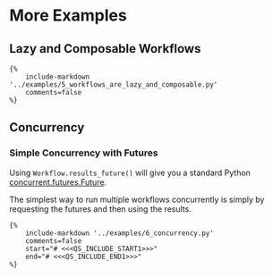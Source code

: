 # More Examples

## Lazy and Composable Workflows

```
{%
	include-markdown '../examples/5_workflows_are_lazy_and_composable.py'
	comments=false
%}

```

## Concurrency

### Simple Concurrency with Futures
Using `Workflow.results_future()` will give you a standard Python [concurrent.futures.Future](https://docs.python.org/3/library/concurrent.futures.html#future-objects).

The simplest way to run multiple workflows concurrently is simply by requesting the futures and then using the results.
```
{%
	include-markdown '../examples/6_concurrency.py'
	comments=false
	start="# <<<QS_INCLUDE_START1>>>"
    end="# <<<QS_INCLUDE_END1>>>"
%}
```